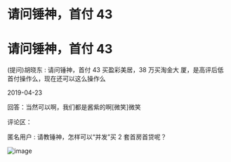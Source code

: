 # 请问锤神，首付 43

# 请问锤神，首付 43

(提问)胡晓东 : 请问锤神，首付 43 买盈彩美居，38 万买淘金大 厦，是高评后低首付操作么，现在还可以这么操作么

2019-04-23

回答：当然可以啊，我们都是酱紫的啊[微笑]微笑

评论区：

匿名用户 : 请教锤神，怎样可以“并发”买 2 套首房首贷呢？

![image](img/Image_0029.png)